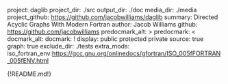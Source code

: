 project: daglib
project_dir: ./src
output_dir: ./doc
media_dir: ./media
project_github: https://github.com/jacobwilliams/daglib
summary: Directed Acyclic Graphs With Modern Fortran
author: Jacob Williams
github: https://github.com/jacobwilliams
predocmark_alt: >
predocmark: <
docmark_alt:
docmark: !
display: public
         protected
         private
source: true
graph: true
exclude_dir: ./tests
extra_mods: iso_fortran_env:https://gcc.gnu.org/onlinedocs/gfortran/ISO_005fFORTRAN_005fENV.html

{!README.md!}
